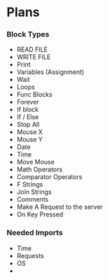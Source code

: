 # Plans

### Block Types

- READ FILE
- WRITE FILE
- Print
- Variables (Assignment)
- Wait
- Loops
- Func Blocks
- Forever
- If block
- If / Else
- Stop All
- Mouse X
- Mouse Y
- Date
- Time
- Move Mouse
- Math Operators
- Comparator Operators
- F Strings
- Join Strings
- Comments
- Make A Request to the server
- On Key Pressed

### Needed Imports
- Time
- Requests
- OS
- 